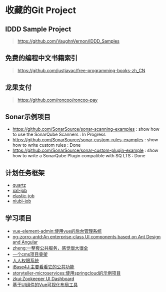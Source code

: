 # 收藏的Git Project

## IDDD Sample Project
> https://github.com/VaughnVernon/IDDD_Samples

## 免费的编程中文书籍索引
> https://github.com/justjavac/free-programming-books-zh_CN

## 龙果支付
> https://github.com/roncoo/roncoo-pay

## Sonar示例项目
- https://github.com/SonarSource/sonar-scanning-examples : show how to use the SonarQube Scanners : In Progress
- https://github.com/SonarSource/sonar-custom-rules-examples : show how to write custom rules : Done
- https://github.com/SonarSource/sonar-custom-plugin-example : show how to write a SonarQube Plugin compatible with SQ LTS : Done

## 计划任务框架
- [quartz](https://github.com/quartz-scheduler/quartz)
- [xxl-job](https://github.com/xuxueli/xxl-job)
- [elastic-job](https://github.com/dangdangdotcom/elastic-job)
- [niubi-job](https://github.com/xiaolongzuo/niubi-job)

## 学习项目
- [vue-element-admin:使用vue的后台管理系统](https://github.com/PanJiaChen/vue-element-admin)
- [ng-zorro-antd:An enterprise-class UI components based on Ant Design and Angular](https://github.com/NG-ZORRO/ng-zorro-antd)
- [zheng:一整套公共服务，感觉很大很全](https://github.com/shuzheng/zheng)
- [一个cms项目骨架](https://github.com/kangyonggan/cms-archetype)
- [人人权限系统](https://github.com/sunlightcs/renren-security)
- [iBase4J:主要看看它的公共功能](https://git.oschina.net/iBase4J/iBase4J)
- [storyteller-microservices:使用springcloud的示例项目](https://github.com/codependent/storyteller-microservices)
- [zkui:Zookeeper UI Dashboard](https://github.com/DeemOpen/zkui)
- [基于UI组件的Vue可视化布局工具](https://github.com/jaweii/Vue-Layout)